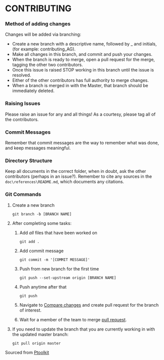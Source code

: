 # CONTRIBUTING

### Method of adding changes

Changes will be added via branching:

* Create a new branch with a descriptive name, followed by _ and initials, (for example: contributing_AG).
* Make all changes in this branch, and commit and push your changes.  
* When the branch is ready to merge, open a pull request for the merge, tagging the other two contributors.
* Once this issue is raised STOP working in this branch until the issue is resolved.
* Either of the other contributors has full authority to merge changes.
* When a branch is merged in with the Master, that branch should be immediately deleted.

### Raising Issues

Please raise an issue for any and all things!  As a courtesy, please tag all of the contributors.

### Commit Messages

Remember that commit messages are the way to remember what was done, and keep messages meaningful.

### Directory Structure

Keep all documents in the correct folder, when in doubt, ask the other contributors (perhaps in an issue?).  Remember to cite any sources in the `doc\references\README.md`, which documents any citations.


### Git Commands

1. Create a new branch
    ```
    git branch -b [BRANCH NAME]
    ```
2. After completing some tasks:

    1. Add *all* files that have been worked on
        ```
        git add .
        ```
   2. Add commit message
       ```
       git commit -m '[COMMIT MESSAGE]'
       ```
   3. Push from new branch for the first time
       ```
       git push --set-upstream origin [BRANCH NAME]
       ```
   4. Push anytime after that
       ```
       git push
       ```
   5. Navigate to  [Compare changes](https://github.com/UBC-MDS/ptoolkit/compare) and create pull request for the branch of interest.

   6. Wait for a member of the team to merge [pull request](https://github.com/UBC-MDS/ptoolkit/pulls).

3. If you need to update the branch that you are currently working in with the updated master branch:
    ```
    git pull origin master
    ```


Sourced from [Ptoolkit](https://github.com/UBC-MDS/ptoolkit)
